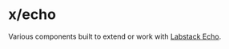 # x/echo

Various components built to extend or work with [Labstack Echo](https://echo.labstack.com/). 